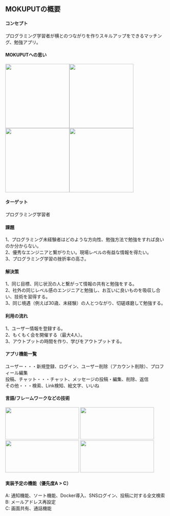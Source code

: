## MOKUPUTの概要
#### コンセプト  
プログラミング学習者が横とのつながりを作りスキルアップをできるマッチング、勉強アプリ。  
#### MOKUPUTへの思い  


<img src=https://user-images.githubusercontent.com/88995036/144709944-87fe03e1-a873-4fce-b24a-91395940df1f.png width="200px" height="200px" ><img src=https://user-images.githubusercontent.com/88995036/144709956-dfe8431d-bde3-4d17-854f-90b5a38e55fc.png width="200px" height="200px" ><img src=https://user-images.githubusercontent.com/88995036/144709968-8d1cda63-5992-4082-a487-de23c571717b.png width="200px" height="200px" ><img src=https://user-images.githubusercontent.com/88995036/144709970-fc4b6665-c0cb-4933-ace6-cfae6f43d296.png width="200px" height="200px" >

#### ターゲット  
プログラミング学習者
#### 課題
1、プログラミング未経験者はどのような方向性、勉強方法で勉強をすれば良いのか分からない。  
2、優秀なエンジニアと繋がりたい。現場レベルの有益な情報を得たい。  
3、プログラミング学習の挫折率の高さ。  
  
#### 解決策
1、同じ目標、同じ状況の人と繋がって情報の共有と勉強をする。  
2、社外の同じレベル感のエンジニアと勉強し、お互いに良いものを吸収し合い、技術を習得する。  
3、同じ境遇（例えば30歳、未経験）の人とつながり、切磋琢磨して勉強する。  
 
#### 利用の流れ
1、ユーザー情報を登録する。  
2、もくもく会を開催する（最大4人）。  
3、アウトプットの時間を作り、学びをアウトプットする。  

#### アプリ機能一覧
ユーザー・・・新規登録、ログイン、ユーザー削除（アカウント削除）、プロフィール編集  
投稿、チャット・・・チャット、メッセージの投稿・編集、削除、返信  
その他・・・検索、Link検知、絵文字、いいね
　
#### 言語/フレームワークなどの技術
 <a href="https://nextjs.org/"><img src="https://user-images.githubusercontent.com/88995036/143837865-d2becaa3-7fcb-46e9-8dca-f04576d2664b.png" height="100px;" width="230px;" /></a>
 <a href="https://firebase.google.com/"><img src="https://user-images.githubusercontent.com/88995036/143838807-8a899eb9-551a-4b30-beeb-b10671964628.png" height="100px;" width="230px;"/></a>
 <a href="https://www.algolia.com/doc/"><img src="https://user-images.githubusercontent.com/88995036/143838959-b53ab07e-3f51-4983-bd7f-5978da369743.png" height="100px;" width="230px;"/></a>
 <a href="https://www.typescriptlang.org/docs/"><img src="https://user-images.githubusercontent.com/88995036/143839860-b5d8a21a-2b66-46d1-9fad-11ed0648a271.png" height="100px;" width="230px;"/></a>
 

 
 
#### 実装予定の機能（優先度A > C）  
 A: 通知機能、ソート機能、Docker導入、SNSログイン、投稿に対する全文検索  
 B: メールアドレス再設定  
 C: 画面共有、通話機能  
